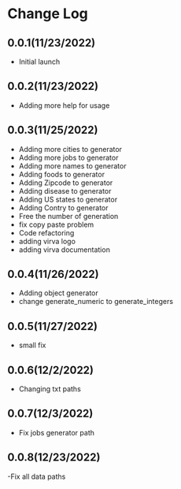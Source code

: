 Change Log
=========

0.0.1(11/23/2022)
--------------------
- Initial launch 

0.0.2(11/23/2022)
--------------------
- Adding more help for usage

0.0.3(11/25/2022)
--------------------
- Adding more cities to generator
- Adding more jobs to generator
- Adding more names to generator
- Adding foods to generator
- Adding Zipcode to generator
- Adding disease to generator
- Adding US states to generator
- Adding Contry to generator
- Free the number of generation
- fix copy paste problem
-  Code refactoring
- adding virva logo
- adding virva documentation

0.0.4(11/26/2022)
--------------------
- Adding object generator
- change generate_numeric to generate_integers

0.0.5(11/27/2022)
------------------
- small fix

0.0.6(12/2/2022)
----------------
- Changing txt paths

0.0.7(12/3/2022)
----------------
- Fix jobs generator path 
 
 0.0.8(12/23/2022)
 -----------------
 -Fix all data paths
